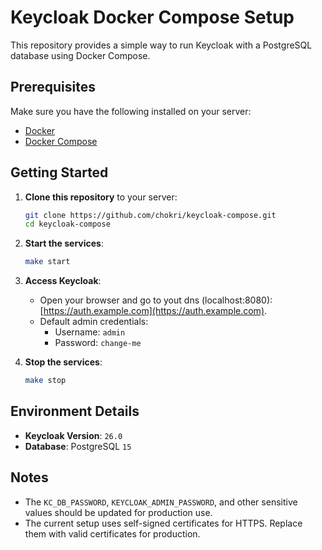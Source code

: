 # Keycloak Docker Compose Setup

This repository provides a simple way to run Keycloak with a PostgreSQL database using Docker Compose.

## Prerequisites

Make sure you have the following installed on your server:
- [Docker](https://www.docker.com/)
- [Docker Compose](https://docs.docker.com/compose/)

## Getting Started

1. **Clone this repository** to your server:
   ```bash
   git clone https://github.com/chokri/keycloak-compose.git
   cd keycloak-compose
   ```

2. **Start the services**:
   ```bash
   make start
   ```

3. **Access Keycloak**:
   - Open your browser and go to yout dns (localhost:8080): [https://auth.example.com](https://auth.example.com).
   - Default admin credentials:
     - Username: `admin`
     - Password: `change-me`

4. **Stop the services**:
   ```bash
   make stop
   ```

## Environment Details

- **Keycloak Version**: `26.0`
- **Database**: PostgreSQL `15`

## Notes

- The `KC_DB_PASSWORD`, `KEYCLOAK_ADMIN_PASSWORD`, and other sensitive values should be updated for production use.
- The current setup uses self-signed certificates for HTTPS. Replace them with valid certificates for production.

